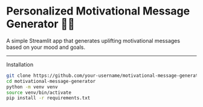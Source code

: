 # Personalized Motivational Message Generator 💪✨

A simple Streamlit app that generates uplifting motivational messages based on your mood and goals.

---

 Installation

```bash
git clone https://github.com/your-username/motivational-message-generator.git
cd motivational-message-generator
python -m venv venv
source venv/bin/activate  
pip install -r requirements.txt
